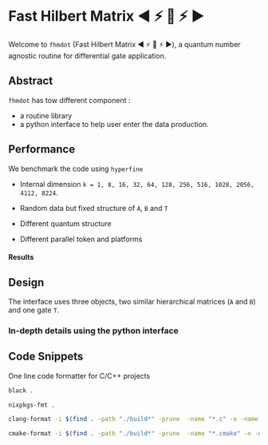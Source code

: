 # Fast Hilbert Matrix :arrow_backward: :zap: :red_circle: :zap: :arrow_forward:

Welcome to `fhmdot` (Fast Hilbert Matrix​ :arrow_backward: :zap: :red_circle: :zap: :arrow_forward:), a quantum number agnostic routine for differential gate application.

## Abstract

`fhmdot` has tow different component : 

* a routine library <!-- which could be chained (:smirk_cat:) which give a new dimension for quantum gate application simulations.​ -->
* a python interface to help user enter the data production.

## Performance

We benchmark the code using `hyperfine`

* Internal dimension `k = 1, 8, 16, 32, 64, 128, 256, 516, 1028, 2056, 4112, 8224`.

* Random data but fixed structure of `A`, `B` and `T`
* Different quantum structure
* Different parallel token and platforms

#### Results



## Design

The interface uses three objects, two similar hierarchical matrices (`A` and `B`) and one gate `T`.

### In-depth details using the python interface



  





## Code Snippets

One line code formatter for C/C++ projects

```bash
black .

nixpkgs-fmt .

clang-format -i $(find . -path "./build*" -prune  -name "*.c" -o -name "*.cpp" -o -name "*.h" -o -name "*.hpp")

cmake-format -i $(find . -path "./build*" -prune  -name "*.cmake" -o -name "CMakeLists.txt")
```
